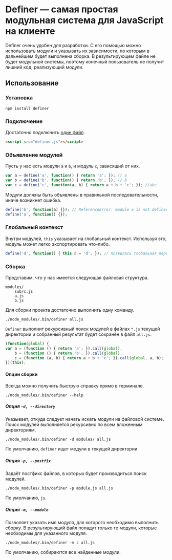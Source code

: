 # Definer — самая простая модульная система для JavaScript на клиенте

Definer очень удобен для разработки. С его помощью можно использовать модули и указывать их зависимости, по которым в дальнейшем будет выполнена сборка. В результирующем файле не будет модульной системы, поэтому конечный пользователь не получит лишний код, реализующий модули.

## Использование

### Установка

    npm install definer

### Подключение

Достаточно подключить [один файл](https://github.com/tenorok/definer/blob/master/definer.js).
```html
<script src="definer.js"></script>
```

### Объявление модулей

Пусть у нас есть модули `a` и `b`, и модуль `c`, зависящий от них.

```javascript
var a = define('a', function() { return 'a'; }); // a
var b = define('b', function() { return 'b'; }); // b
var c = define('c', function(a, b) { return a + b + 'c'; }); //abc
```

Модули должны быть объявлены в правильной последовательности, иначе возникнет ошибка.

```javascript
define('b', function(a) {}); // ReferenceError: module a is not defined
define('a', function() {});
```

### Глобальный контекст

Внутри модулей, `this` указывает на глобальный контекст. Используя это, модуль может легко экспортировать что-либо.

```javascript
define('d', function() { this.d = 'd'; }); // Появилась глобальная переменная d
```

### Сборка

Представим, что у нас имеется следующая файловая структура.

```
modules/
    sub/c.js
    a.js
    b.js
```

Для сборки проекта достаточно выполнить одну команду.

    ./node_modules/.bin/definer all.js

`Definer` выполнит рекурсивный поиск модулей в файлах `*.js` текущей директории и собранный результат будет сохранён в файл `all.js`.

```javascript
(function(global) {
var a = (function () { return 'a'; }).call(global),
    b = (function () { return 'b'; }).call(global),
    c = (function (a, b) { return a + b + 'c'; }).call(global, a, b);
})(this);
```

#### Опции сборки

Всегда можно получить быструю справку прямо в терминале.

    ./node_modules/.bin/definer --help

##### Опция `-d, --directory`

Указывает, откуда следует начать искать модули на файловой системе. Поиск модулей выполняется рекурсивно по всем вложенным директориям.

    ./node_modules/.bin/definer -d modules/ all.js

По умолчанию, `definer` ищет модули в текущей директории.

##### Опция `-p, --postfix`

Задаёт постфикс файлов, в которых будет производиться поиск модулей.

    ./node_modules/.bin/definer -p module.js all.js

По умолчанию, `js`.

##### Опция `-m, --module`

Позволяет указать имя модуля, для которого необходимо выполнить сборку. В результирующий файл попадут только те модули, которые необходимы для указанного модуля.

    ./node_modules/.bin/definer -m c all.js

По умолчанию, собираются все найденные модули.
